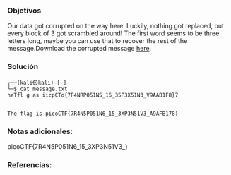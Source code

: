 ### Objetivos 
Our data got corrupted on the way here. Luckily, nothing got replaced, but every block of 3 got scrambled around! The first word seems to be three letters long, maybe you can use that to recover the rest of the message.Download the corrupted message [here](https://artifacts.picoctf.net/c/193/message.txt).
### Solución 

```
┌──(kali㉿kali)-[~]
└─$ cat message.txt          
heTfl g as iicpCTo{7F4NRP051N5_16_35P3X51N3_V9AAB1F8}7  


The flag is picoCTF{7R4N5P051N6_15_3XP3N51V3_A9AFB178}
```

### Notas adicionales:

picoCTF{7R4N5P051N6_15_3XP3N51V3_}
### Referencias: